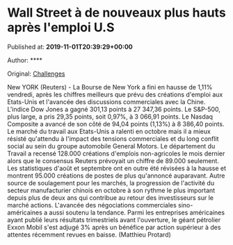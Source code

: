 
# Wall Street à de nouveaux plus hauts après l'emploi U.S

Published at: **2019-11-01T20:39:29+00:00**

Author: ****

Original: [Challenges](https://www.challenges.fr/finance-et-marche/wall-street-a-de-nouveaux-plus-hauts-apres-l-emploi-u-s_682791)

New YORK (Reuters) - La Bourse de New York a fini en hausse de 1,11% vendredi, après les chiffres meilleurs que prévu des créations d'emploi aux Etats-Unis et l'avancée des discussions commerciales avec la Chine.
L'indice Dow Jones a gagné 301,13 points à 27 347,36 points.
Le S&P-500, plus large, a pris 29,35 points, soit 0,97%, à 3 066,91 points.
Le Nasdaq Composite a avancé de son côté de 94,04 points (1,13%) à 8 386,40 points.
Le marché du travail aux Etats-Unis a ralenti en octobre mais il a mieux résisté qu'attendu à l'impact des tensions commerciales et du long conflit social au sein du groupe automobile General Motors.
Le département du Travail a recensé 128.000 créations d'emplois non-agricoles le mois dernier alors que le consensus Reuters prévoyait un chiffre de 89.000 seulement.
Les statistiques d'août et septembre ont en outre été révisées à la hausse et montrent 95.000 créations de postes de plus qu'annoncé auparavant.
Autre source de soulagement pour les marchés, la progression de l'activité du secteur manufacturier chinois en octobre à son rythme le plus important depuis plus de deux ans qui contribue au retour des investisseurs sur le marché actions.
L'avancée des négociations commerciales sino-américaines a aussi soutenu la tendance.
Parmi les entreprises américaines ayant publié leurs résultats trimestriels avant l'ouverture, le géant pétrolier Exxon Mobil s'est adjugé 3% après un bénéfice par action supérieur à des attentes récemment revues en baisse.
(Matthieu Protard)
